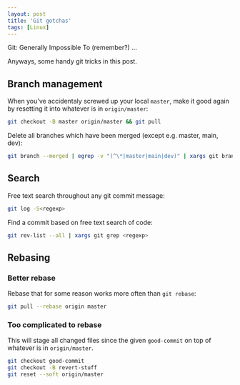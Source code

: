 ```yaml
---
layout: post
title: 'Git gotchas'
tags: [Linux]
---
```


Git: Generally Impossible To (remember?) ...

Anyways, some handy git tricks in this post.

<!--more-->

## Branch management

When you've accidentaly screwed up your local `master`, make it good again by resetting it into whatever is in `origin/master`:

```bash
git checkout -B master origin/master && git pull
```

Delete all branches which have been merged (except e.g. master, main, dev):

```bash
git branch --merged | egrep -v "(^\*|master|main|dev)" | xargs git branch -d
```

## Search

Free text search throughout any git commit message:

```bash
git log -S<regexp>
```

Find a commit based on free text search of code:

```bash
git rev-list --all | xargs git grep <regexp>
```

## Rebasing

### Better rebase

Rebase that for some reason works more often than `git rebase`:

```bash
git pull --rebase origin master
```

### Too complicated to rebase

This will stage all changed files since the given `good-commit` on top of whatever is in `origin/master`.

```bash
git checkout good-commit
git checkout -B revert-stuff
git reset --soft origin/master
```
